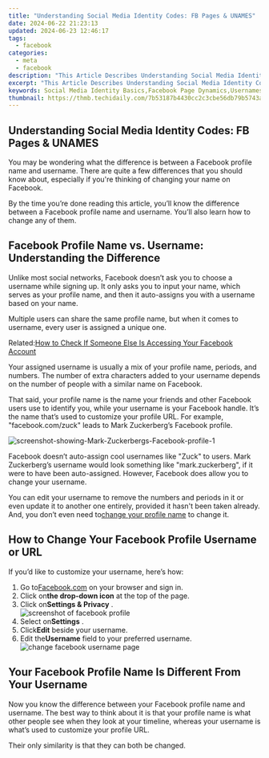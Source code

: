 ```yaml
---
title: "Understanding Social Media Identity Codes: FB Pages & UNAMES"
date: 2024-06-22 21:23:13
updated: 2024-06-23 12:46:17
tags:
  - facebook
categories:
  - meta
  - facebook
description: "This Article Describes Understanding Social Media Identity Codes: FB Pages & UNAMES"
excerpt: "This Article Describes Understanding Social Media Identity Codes: FB Pages & UNAMES"
keywords: Social Media Identity Basics,Facebook Page Dynamics,Usernames in Social Networks,Deciphering Fb Profiles,Unnamed User Significance,Social Platform Code Language,UNAMES Usage in FB
thumbnail: https://thmb.techidaily.com/7b53187b4430cc2c3cbe56db79b5743ab13bdfc8c137447758d708535575ea61.png
---
```


## Understanding Social Media Identity Codes: FB Pages & UNAMES

 You may be wondering what the difference is between a Facebook profile name and username. There are quite a few differences that you should know about, especially if you're thinking of changing your name on Facebook.

 By the time you’re done reading this article, you’ll know the difference between a Facebook profile name and username. You’ll also learn how to change any of them.

## Facebook Profile Name vs. Username: Understanding the Difference

 Unlike most social networks, Facebook doesn’t ask you to choose a username while signing up. It only asks you to input your name, which serves as your profile name, and then it auto-assigns you with a username based on your name.

 Multiple users can share the same profile name, but when it comes to username, every user is assigned a unique one.

 Related:[How to Check If Someone Else Is Accessing Your Facebook Account](https://www.makeuseof.com/tag/check-accessing-facebook-account/)

 Your assigned username is usually a mix of your profile name, periods, and numbers. The number of extra characters added to your username depends on the number of people with a similar name on Facebook.

 That said, your profile name is the name your friends and other Facebook users use to identify you, while your username is your Facebook handle. It’s the name that’s used to customize your profile URL. For example, "facebook.com/zuck" leads to Mark Zuckerberg’s Facebook profile.

![screenshot-showing-Mark-Zuckerbergs-Facebook-profile-1](https://static1.makeuseofimages.com/wordpress/wp-content/uploads/2021/10/screenshot-showing-Mark-Zuckerbergs-Facebook-profile-1.JPG)

 Facebook doesn’t auto-assign cool usernames like "Zuck" to users. Mark Zuckerberg’s username would look something like "mark.zuckerberg", if it were to have been auto-assigned. However, Facebook does allow you to change your username.

 You can edit your username to remove the numbers and periods in it or even update it to another one entirely, provided it hasn't been taken already. And, you don’t even need to[change your profile name](https://www.makeuseof.com/tag/change-facebook-name/) to change it.

## How to Change Your Facebook Profile Username or URL

If you’d like to customize your username, here’s how:

1. Go to[Facebook.com](https://www.facebook.com/) on your browser and sign in.
2. Click on**the drop-down icon** at the top of the page.
3. Click on**Settings & Privacy** .  
![screenshot of facebook profile](https://static1.makeuseofimages.com/wordpress/wp-content/uploads/2021/10/screenshot-of-facebook-profile.JPG)
4. Select on**Settings** .
5. Click**Edit** beside your username.
6. Edit the**Username** field to your preferred username.  
![change facebook username page](https://static1.makeuseofimages.com/wordpress/wp-content/uploads/2021/10/change-facebook-username-page.JPG)

## Your Facebook Profile Name Is Different From Your Username

 Now you know the difference between your Facebook profile name and username. The best way to think about it is that your profile name is what other people see when they look at your timeline, whereas your username is what’s used to customize your profile URL.

Their only similarity is that they can both be changed.


<ins class="adsbygoogle"
     style="display:block"
     data-ad-format="autorelaxed"
     data-ad-client="ca-pub-7571918770474297"
     data-ad-slot="1223367746"></ins>



<ins class="adsbygoogle"
     style="display:block"
     data-ad-client="ca-pub-7571918770474297"
     data-ad-slot="8358498916"
     data-ad-format="auto"
     data-full-width-responsive="true"></ins>
